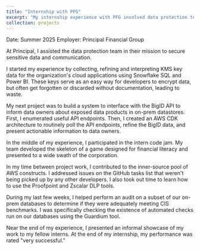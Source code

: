 ```yaml
---
title: "Internship with PFG"
excerpt: "My internship experience with PFG involved data protection technologies across the technical spectrum<br/><img src='/images/puzzle.png'>"
collection: projects
---
```


Date: Summer 2025
Employer: Principal Financial Group

At Principal, I assisted the data protection team in their mission to secure sensitive data and communication. 

I started my experience by collecting, refining and interpreting KMS key data for the organization's cloud applications using Snowflake SQL and Power BI. These keys serve as an easy way for developers to encrypt data, but often get forgotten or discarded without documentation, leading to waste.

My next project was to build a system to interface with the BigID API to inform data owners about exposed data products in on-prem datastores. First, I enumerated useful API endpoints. Then, I created an AWS CDK architecture to routinely poll the API endpoints, refine the BigID data, and present actionable information to data owners.

In the middle of my experience, I participated in the intern code jam. My team developed the skeleton of a game designed for financial literacy and presented to a wide swath of the corporation.

In my time between project work, I contributed to the inner-source pool of AWS constructs. I addressed issues on the GitHub tasks list that weren't being picked up by any other developers. I also took out time to learn how to use the Proofpoint and Zscalar DLP tools.

During my last few weeks, I helped perform an audit on a subset of our on-prem databases to determine if they were adequately meeting CIS benchmarks. I was specifically checking the existence of automated checks run on our databases using the Guardium tool.

Near the end of my experience, I presented an informal showcase of my work to my fellow interns. At the end of my internship, my performance was rated "very successful."
